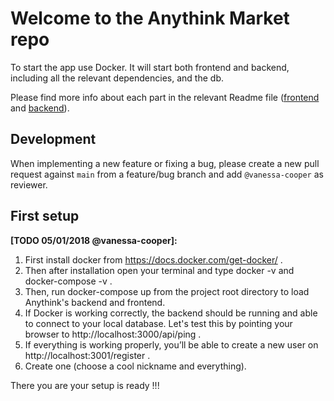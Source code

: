 # Welcome to the Anythink Market repo

To start the app use Docker. It will start both frontend and backend, including all the relevant dependencies, and the db.

Please find more info about each part in the relevant Readme file ([frontend](frontend/readme.md) and [backend](backend/README.md)).

## Development

When implementing a new feature or fixing a bug, please create a new pull request against `main` from a feature/bug branch and add `@vanessa-cooper` as reviewer.

## First setup

**[TODO 05/01/2018 @vanessa-cooper]:**
1) First install docker from https://docs.docker.com/get-docker/ .
2) Then after installation open your terminal and type docker -v and docker-compose -v .
3) Then, run docker-compose up from the project root directory to load Anythink's backend and frontend.
4) If Docker is working correctly, the backend should be running and able to connect to your local database.
   Let's test this by pointing your browser to http://localhost:3000/api/ping .
5) If everything is working properly, you’ll be able to create a new user on http://localhost:3001/register .
6) Create one (choose a cool nickname and everything).

There you are your setup is ready !!!

